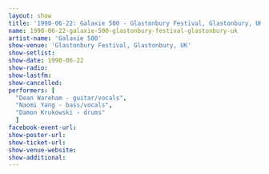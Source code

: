 ```yaml
---
layout: show
title: '1990-06-22: Galaxie 500 - Glastonbury Festival, Glastonbury, UK'
name: 1990-06-22-galaxie-500-glastonbury-festival-glastonbury-uk
artist-name: 'Galaxie 500'
show-venue: 'Glastonbury Festival, Glastonbury, UK'
show-setlist: 
show-date: 1990-06-22
show-radio: 
show-lastfm: 
show-cancelled: 
performers: [
  "Dean Wareham - guitar/vocals",
  "Naomi Yang - bass/vocals",
  "Damon Krukowski - drums"
  ]
facebook-event-url: 
show-poster-url: 
show-ticket-url: 
show-venue-website: 
show-additional: 
---
```


